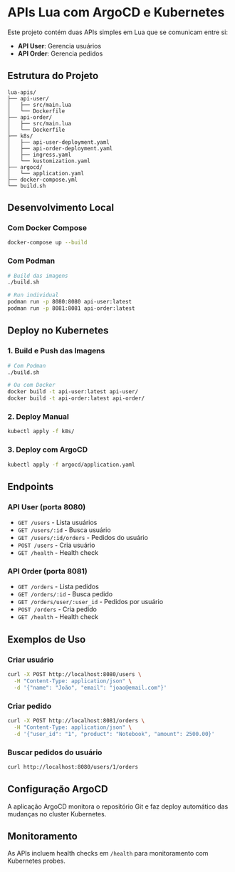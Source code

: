 # APIs Lua com ArgoCD e Kubernetes

Este projeto contém duas APIs simples em Lua que se comunicam entre si:

- **API User**: Gerencia usuários
- **API Order**: Gerencia pedidos

## Estrutura do Projeto

```
lua-apis/
├── api-user/
│   ├── src/main.lua
│   └── Dockerfile
├── api-order/
│   ├── src/main.lua
│   └── Dockerfile
├── k8s/
│   ├── api-user-deployment.yaml
│   ├── api-order-deployment.yaml
│   ├── ingress.yaml
│   └── kustomization.yaml
├── argocd/
│   └── application.yaml
├── docker-compose.yml
└── build.sh
```

## Desenvolvimento Local

### Com Docker Compose
```bash
docker-compose up --build
```

### Com Podman
```bash
# Build das imagens
./build.sh

# Run individual
podman run -p 8080:8080 api-user:latest
podman run -p 8081:8081 api-order:latest
```

## Deploy no Kubernetes

### 1. Build e Push das Imagens
```bash
# Com Podman
./build.sh

# Ou com Docker
docker build -t api-user:latest api-user/
docker build -t api-order:latest api-order/
```

### 2. Deploy Manual
```bash
kubectl apply -f k8s/
```

### 3. Deploy com ArgoCD
```bash
kubectl apply -f argocd/application.yaml
```

## Endpoints

### API User (porta 8080)
- `GET /users` - Lista usuários
- `GET /users/:id` - Busca usuário
- `GET /users/:id/orders` - Pedidos do usuário
- `POST /users` - Cria usuário
- `GET /health` - Health check

### API Order (porta 8081)
- `GET /orders` - Lista pedidos
- `GET /orders/:id` - Busca pedido
- `GET /orders/user/:user_id` - Pedidos por usuário
- `POST /orders` - Cria pedido
- `GET /health` - Health check

## Exemplos de Uso

### Criar usuário
```bash
curl -X POST http://localhost:8080/users \
  -H "Content-Type: application/json" \
  -d '{"name": "João", "email": "joao@email.com"}'
```

### Criar pedido
```bash
curl -X POST http://localhost:8081/orders \
  -H "Content-Type: application/json" \
  -d '{"user_id": "1", "product": "Notebook", "amount": 2500.00}'
```

### Buscar pedidos do usuário
```bash
curl http://localhost:8080/users/1/orders
```

## Configuração ArgoCD

A aplicação ArgoCD monitora o repositório Git e faz deploy automático das mudanças no cluster Kubernetes.

## Monitoramento

As APIs incluem health checks em `/health` para monitoramento com Kubernetes probes.

